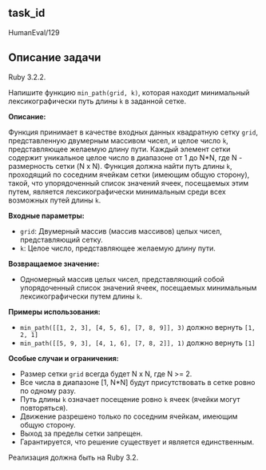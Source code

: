 ## task_id
HumanEval/129

## Описание задачи
Ruby 3.2.2.

Напишите функцию `min_path(grid, k)`, которая находит минимальный лексикографически путь длины `k` в заданной сетке.

**Описание:**

Функция принимает в качестве входных данных квадратную сетку `grid`, представленную двумерным массивом чисел, и целое число `k`, представляющее желаемую длину пути.  Каждый элемент сетки содержит уникальное целое число в диапазоне от 1 до N*N, где N - размерность сетки (N x N).  Функция должна найти путь длины `k`, проходящий по соседним ячейкам сетки (имеющим общую сторону), такой, что упорядоченный список значений ячеек, посещаемых этим путем, является лексикографически минимальным среди всех возможных путей длины `k`.

**Входные параметры:**

* `grid`: Двумерный массив (массив массивов) целых чисел, представляющий сетку.
* `k`: Целое число, представляющее желаемую длину пути.

**Возвращаемое значение:**

* Одномерный массив целых чисел, представляющий собой упорядоченный список значений ячеек, посещаемых минимальным лексикографически путем длины `k`.

**Примеры использования:**

* `min_path([[1, 2, 3], [4, 5, 6], [7, 8, 9]], 3)`  должно вернуть `[1, 2, 1]`
* `min_path([[5, 9, 3], [4, 1, 6], [7, 8, 2]], 1)` должно вернуть `[1]`


**Особые случаи и ограничения:**

* Размер сетки `grid` всегда будет N x N, где N >= 2.
* Все числа в диапазоне [1, N*N] будут присутствовать в сетке ровно по одному разу.
* Путь длины `k` означает посещение ровно `k` ячеек (ячейки могут повторяться).
* Движение разрешено только по соседним ячейкам, имеющим общую сторону.
* Выход за пределы сетки запрещен.
* Гарантируется, что решение существует и является единственным.


Реализация должна быть на Ruby 3.2.

